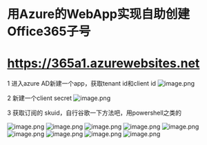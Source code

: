 # 用Azure的WebApp实现自助创建Office365子号
# https://365a1.azurewebsites.net


1 进入azure AD新建一个app，获取tenant id和client id
![image.png](https://i.loli.net/2020/01/26/57GcEDYlQFTOMBL.png)

2 新建一个client secret
![image.png](https://i.loli.net/2020/01/26/qUeV2x8abHlDPO3.png)

3 获取订阅的 skuid，自行谷歌一下方法吧，用powershell之类的

![image.png](https://raw.githubusercontent.com/365a1/hk2in/master/001.png)
![image.png](https://raw.githubusercontent.com/365a1/hk2in/master/002.png)
![image.png](https://raw.githubusercontent.com/365a1/hk2in/master/003.png)
![image.png](https://raw.githubusercontent.com/365a1/hk2in/master/ftp1.png)
![image.png](https://raw.githubusercontent.com/365a1/hk2in/master/ftp2.png)
![image.png](https://raw.githubusercontent.com/365a1/hk2in/master/004.png)
![image.png](https://raw.githubusercontent.com/365a1/hk2in/master/005.png)
![image.png](https://raw.githubusercontent.com/365a1/hk2in/master/006.png)
![image.png](https://raw.githubusercontent.com/365a1/hk2in/master/007.png)


